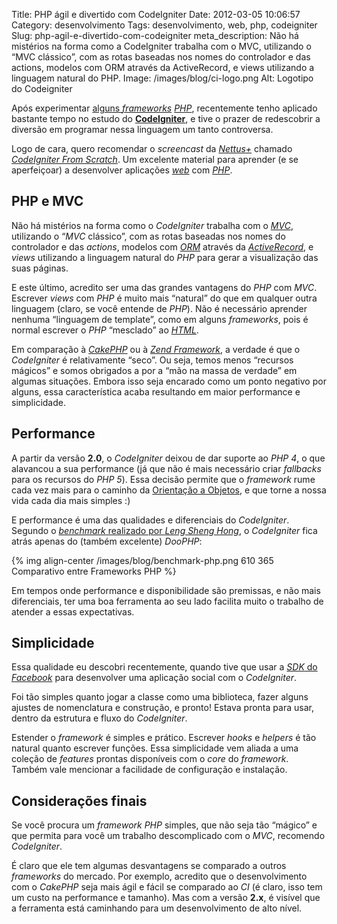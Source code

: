 Title: PHP ágil e divertido com CodeIgniter
Date: 2012-03-05 10:06:57
Category: desenvolvimento
Tags: desenvolvimento, web, php, codeigniter
Slug: php-agil-e-divertido-com-codeigniter
meta_description: Não há mistérios na forma como a CodeIgniter trabalha com o MVC, utilizando o “MVC clássico”, com as rotas baseadas nos nomes do controlador e das actions, modelos com ORM através da ActiveRecord, e views utilizando a linguagem natural do PHP.
Image: /images/blog/ci-logo.png
Alt: Logotipo do Codeigniter

Após experimentar [alguns *frameworks*][] [*PHP*][], recentemente tenho
aplicado bastante tempo no estudo do [**CodeIgniter**][], e tive o prazer de
redescobrir a diversão em programar nessa linguagem um tanto controversa.

<!-- PELICAN_END_SUMMARY -->

Logo de cara, quero recomendar o _screencast_ da [*Nettus+*][] chamado
[*CodeIgniter From Scratch*][]. Um excelente material para aprender (e
se aperfeiçoar) a desenvolver aplicações [*web*][] com [*PHP*][].

## PHP e MVC

Não há mistérios na forma como o _CodeIgniter_ trabalha com o [*MVC*][],
utilizando o “_MVC_ clássico”, com as rotas baseadas nos nomes do
controlador e das _actions_, modelos com [*ORM*][] através da
[*ActiveRecord*][], e _views_ utilizando a linguagem natural do _PHP_
para gerar a visualização das suas páginas.

E este último, acredito ser uma das grandes vantagens do _PHP_ com
_MVC_. Escrever _views_ com _PHP_ é muito mais “natural” do que em
qualquer outra linguagem (claro, se você entende de _PHP_). Não é
necessário aprender nenhuma “linguagem de template”, como em alguns
_frameworks_, pois é normal escrever o _PHP_ “mesclado” ao [*HTML*][].

Em comparação à [*CakePHP*][] ou à [*Zend Framework*][], a verdade é que
o _CodeIgniter_ é relativamente “seco”. Ou seja, temos menos “recursos
mágicos” e somos obrigados a por a “mão na massa de verdade” em algumas
situações. Embora isso seja encarado como um ponto negativo por alguns,
essa característica acaba resultando em maior performance e
simplicidade.

## Performance

A partir da versão **2.0**, o _CodeIgniter_ deixou de dar suporte ao
_PHP 4_, o que alavancou a sua performance (já que não é mais necessário criar
_fallbacks_ para os recursos do _PHP 5_). Essa decisão permite que o
_framework_ rume cada vez mais para o caminho da [Orientação a Objetos][],
e que torne a nossa vida cada dia mais simples :)

E performance é uma das qualidades e diferenciais do _CodeIgniter_.
Segundo o [*benchmark* realizado por *Leng Sheng Hong*][], o
_CodeIgniter_ fica atrás apenas do (também excelente) _DooPHP_:

{% img align-center /images/blog/benchmark-php.png 610 365 Comparativo entre Frameworks PHP %}

Em tempos onde performance e disponibilidade são premissas, e não mais
diferenciais, ter uma boa ferramenta ao seu lado facilita muito o
trabalho de atender a essas expectativas.

## Simplicidade

Essa qualidade eu descobri recentemente, quando tive que usar a
[*SDK* do *Facebook*][] para desenvolver uma aplicação social com o
_CodeIgniter_.

Foi tão simples quanto jogar a classe como uma biblioteca, fazer alguns
ajustes de nomenclatura e construção, e pronto! Estava pronta para usar,
dentro da estrutura e fluxo do _CodeIgniter_.

Estender o _framework_ é simples e prático. Escrever _hooks_ e _helpers_
é tão natural quanto escrever funções. Essa simplicidade vem aliada a
uma coleção de _features_ prontas disponíveis com o _core_ do
_framework_. Também vale mencionar a facilidade de configuração e
instalação.

## Considerações finais

Se você procura um _framework PHP_ simples, que não seja tão “mágico” e
que permita para você um trabalho descomplicado com o _MVC_, recomendo
_CodeIgniter_.

É claro que ele tem algumas desvantagens se comparado a outros
_frameworks_ do mercado. Por exemplo, acredito que o desenvolvimento com
o _CakePHP_ seja mais ágil e fácil se comparado ao _CI_ (é claro,
isso tem um custo na performance e tamanho). Mas com a versão **2.x**, é
visível que a ferramenta está caminhando para um desenvolvimento de alto
nível.

[alguns *frameworks*]: {filename}agilidade-em-php-conhecendo-algumas-frameworks-parte-1.md "Agilidade em PHP: Conhecendo algumas frameworks – Parte 1"
[*php*]: {tag}php "Leia mais sobre PHP"
[**codeigniter**]: http://codeigniter.com/ "CodeIgniter: Open source PHP web application framework"
[*nettus+*]: http://net.tutsplus.com/ "Web development tutorials, from beginner to advanced"
[*codeigniter from scratch*]: http://net.tutsplus.com/sessions/codeigniter-from-scratch/ "Confira a série de screencasts sobre desenvolvimento com PHP e CodeIgniter"
[*web*]: {tag}web "Leia mais sobre Web"
[*mvc*]: http://pt.wikipedia.org/wiki/MVC "Leia mais sobre Model-View-Controller"
[*orm*]: http://pt.wikipedia.org/wiki/Mapeamento_objeto-relacional "Leia mais sobre Mapeamento Objeto-Relacional"
[*activerecord*]: http://www.phpactiverecord.org/ "Faça ORM em PHP com a ActiveRecord"
[*html*]: {tag}html5 "Leia mais sobre HTML"
[*cakephp*]: http://cakephp.org/ "Conheça a CakePHP"
[*zend framework*]: http://framework.zend.com/ "Conheça a poderosa Zend"
[orientação a objetos]: {tag}oop "Leia mais sobre OOP"
[*benchmark* realizado por *leng sheng hong*]: https://github.com/darkredz/Web-Framework-Benchmark/blob/master/benchmark.png "Veja o repositório no GitHub do benchmark"
[*sdk* do *facebook*]: https://github.com/facebook/php-sdk "Conheça a SDK-PHP do Facebook, no GitHub"
